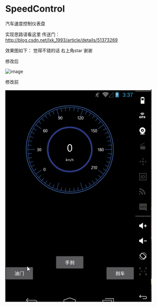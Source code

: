 # SpeedControl
汽车速度控制仪表盘

实现思路请看这里 传送门：http://blog.csdn.net/lxk_1993/article/details/51373269

效果图如下：
觉得不错的话 右上角star 谢谢

修改后

![image](https://github.com/103style/SpeedControl/blob/master/Screenshot/SpeedControl2.gif)

修改前

![image](https://github.com/103style/SpeedControl/blob/master/Screenshot/SpeedControl.gif)
